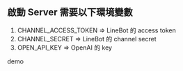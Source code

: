 ## 啟動 Server 需要以下環境變數

1. CHANNEL_ACCESS_TOKEN => LineBot 的 access token
2. CHANNEL_SECRET => LineBot 的 channel secret
3. OPEN_API_KEY => OpenAI 的 key

demo